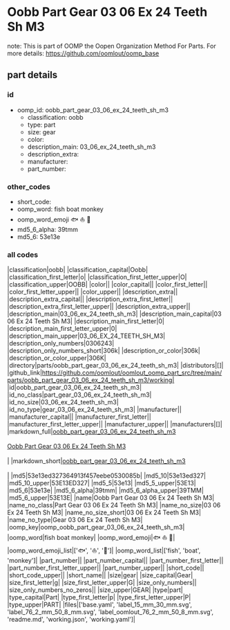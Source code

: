 # Oobb Part Gear 03 06 Ex 24 Teeth Sh M3  

note: This is part of OOMP the Oopen Organization Method For Parts. For more details: https://github.com/oomlout/oomp_base

##  part details





### id
* oomp_id: oobb_part_gear_03_06_ex_24_teeth_sh_m3
  * classification: oobb
  * type: part
  * size: gear
  * color: 
  * description_main: 03_06_ex_24_teeth_sh_m3
  * description_extra: 
  * manufacturer: 
  * part_number: 

### other_codes
* short_code: 
* oomp_word: fish boat monkey
* oomp_word_emoji :fish: :boat: :monkey:
* md5_6_alpha: 39tmm
* md5_6: 53e13e

### all codes 
|classification|oobb|
|classification_capital|Oobb|
|classification_first_letter|o|
|classification_first_letter_upper|O|
|classification_upper|OOBB|
|color||
|color_capital||
|color_first_letter||
|color_first_letter_upper||
|color_upper||
|description_extra||
|description_extra_capital||
|description_extra_first_letter||
|description_extra_first_letter_upper||
|description_extra_upper||
|description_main|03_06_ex_24_teeth_sh_m3|
|description_main_capital|03 06 Ex 24 Teeth Sh M3|
|description_main_first_letter|0|
|description_main_first_letter_upper|0|
|description_main_upper|03_06_EX_24_TEETH_SH_M3|
|description_only_numbers|0306243|
|description_only_numbers_short|306k|
|description_or_color|306k|
|description_or_color_upper|306K|
|directory|parts/oobb_part_gear_03_06_ex_24_teeth_sh_m3|
|distributors|[]|
|github_link|https://github.com/oomlout/oomlout_oomp_part_src/tree/main/parts/oobb_part_gear_03_06_ex_24_teeth_sh_m3/working|
|id|oobb_part_gear_03_06_ex_24_teeth_sh_m3|
|id_no_class|part_gear_03_06_ex_24_teeth_sh_m3|
|id_no_size|03_06_ex_24_teeth_sh_m3|
|id_no_type|gear_03_06_ex_24_teeth_sh_m3|
|manufacturer||
|manufacturer_capital||
|manufacturer_first_letter||
|manufacturer_first_letter_upper||
|manufacturer_upper||
|manufacturers|[]|
|markdown_full|[oobb_part_gear_03_06_ex_24_teeth_sh_m3](https://github.com/oomlout/oomlout_oomp_part_src/tree/main/parts/oobb_part_gear_03_06_ex_24_teeth_sh_m3/working)<br>[](https://github.com/oomlout/oomlout_oomp_part_src/tree/main/parts/oobb_part_gear_03_06_ex_24_teeth_sh_m3/working)<br>[Oobb Part Gear 03 06 Ex 24 Teeth Sh M3](https://github.com/oomlout/oomlout_oomp_part_src/tree/main/parts/oobb_part_gear_03_06_ex_24_teeth_sh_m3/working)<br><br>|
|markdown_short|[oobb_part_gear_03_06_ex_24_teeth_sh_m3](https://github.com/oomlout/oomlout_oomp_part_src/tree/main/parts/oobb_part_gear_03_06_ex_24_teeth_sh_m3/working)<br><br>|
|md5|53e13ed327364913f457eebe0530085b|
|md5_10|53e13ed327|
|md5_10_upper|53E13ED327|
|md5_5|53e13|
|md5_5_upper|53E13|
|md5_6|53e13e|
|md5_6_alpha|39tmm|
|md5_6_alpha_upper|39TMM|
|md5_6_upper|53E13E|
|name|Oobb Part Gear 03 06 Ex 24 Teeth Sh M3|
|name_no_class|Part Gear 03 06 Ex 24 Teeth Sh M3|
|name_no_size|03 06 Ex 24 Teeth Sh M3|
|name_no_size_short|03 06 Ex 24 Teeth Sh M3|
|name_no_type|Gear 03 06 Ex 24 Teeth Sh M3|
|oomp_key|oomp_oobb_part_gear_03_06_ex_24_teeth_sh_m3|
|oomp_word|fish boat monkey|
|oomp_word_emoji|:fish: :boat: :monkey:|
|oomp_word_emoji_list|[':fish:', ':boat:', ':monkey:']|
|oomp_word_list|['fish', 'boat', 'monkey']|
|part_number||
|part_number_capital||
|part_number_first_letter||
|part_number_first_letter_upper||
|part_number_upper||
|short_code||
|short_code_upper||
|short_name||
|size|gear|
|size_capital|Gear|
|size_first_letter|g|
|size_first_letter_upper|G|
|size_only_numbers||
|size_only_numbers_no_zeros||
|size_upper|GEAR|
|type|part|
|type_capital|Part|
|type_first_letter|p|
|type_first_letter_upper|P|
|type_upper|PART|
|files|['base.yaml', 'label_15_mm_30_mm.svg', 'label_76_2_mm_50_8_mm.svg', 'label_oomlout_76_2_mm_50_8_mm.svg', 'readme.md', 'working.json', 'working.yaml']|
